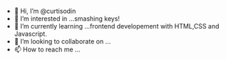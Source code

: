 - 👋 Hi, I’m @curtisodin
- 👀 I’m interested in ...smashing keys!
- 🌱 I’m currently learning ...frontend developement with HTML,CSS and Javascript.
- 💞️ I’m looking to collaborate on ...
- 📫 How to reach me ...

<!---
curtisodin/curtisodin is a ✨ special ✨ repository because its `README.md` (this file) appears on your GitHub profile.
You can click the Preview link to take a look at your changes.
--->
